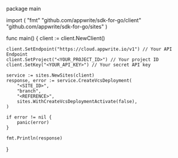 package main

import (
    "fmt"
    "github.com/appwrite/sdk-for-go/client"
    "github.com/appwrite/sdk-for-go/sites"
)

func main() {
    client := client.NewClient()

    client.SetEndpoint("https://cloud.appwrite.io/v1") // Your API Endpoint
    client.SetProject("<YOUR_PROJECT_ID>") // Your project ID
    client.SetKey("<YOUR_API_KEY>") // Your secret API key

    service := sites.NewSites(client)
    response, error := service.CreateVcsDeployment(
        "<SITE_ID>",
        "branch",
        "<REFERENCE>",
        sites.WithCreateVcsDeploymentActivate(false),
    )

    if error != nil {
        panic(error)
    }

    fmt.Println(response)
}
